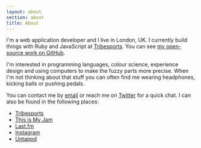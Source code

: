 ```yaml
---
layout: about
section: about
title: About
---
```


I'm a web application developer and I live in London, UK. I currently build things with Ruby and JavaScript at [Tribesports](http://tribesports.com). You can see [my open-source work on GitHub](http://github.com/joecorcoran).

I'm interested in programming languages, colour science, experience design and using computers to make the fuzzy parts more precise. When I'm not thinking about that stuff you can often find me wearing headphones, kicking balls or pushing pedals.

You can contact me by [email](mailto:joecorcoran@gmail.com) or reach me on [Twitter](http://twitter.com/josephcorcoran) for a quick chat. I can also be found in the following places:

* [Tribesports](http://tribesports.com/users/joe)
* [This is My Jam](http://www.thisismyjam.com/joecorcoran)
* [Last.fm](http://last.fm/user/laserbeam)
* [Instagram](http://instagram.com/joecorcoran)
* [Untappd](http://untappd.com/user/joecorcoran)